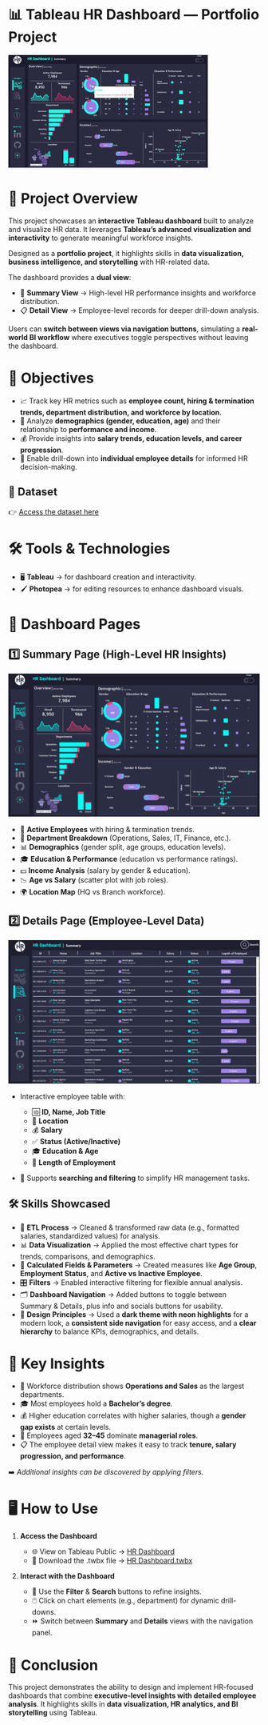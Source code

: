 # 📊 **Tableau HR Dashboard — Portfolio Project**

![alt text](<resources/Dashboard Demo.gif>)

# 📌 **Project Overview**

This project showcases an **interactive Tableau dashboard** built to analyze and visualize HR data. It leverages **Tableau’s advanced visualization and interactivity** to generate meaningful workforce insights.  

Designed as a **portfolio project**, it highlights skills in **data visualization, business intelligence, and storytelling** with HR-related data.  

The dashboard provides a **dual view**:
- 🔎 **Summary View** → High-level HR performance insights and workforce distribution.  
- 📋 **Detail View** → Employee-level records for deeper drill-down analysis.  

Users can **switch between views via navigation buttons**, simulating a **real-world BI workflow** where executives toggle perspectives without leaving the dashboard.  

# 🎯 **Objectives**
- 📈 Track key HR metrics such as **employee count, hiring & termination trends, department distribution, and workforce by location**.  
- 👥 Analyze **demographics (gender, education, age)** and their relationship to **performance and income**.  
- 💰 Provide insights into **salary trends, education levels, and career progression**.  
- 🔎 Enable drill-down into **individual employee details** for informed HR decision-making.  

## 📂 **Dataset**

👉 [Access the dataset here](dataset.csv)

# 🛠️ **Tools & Technologies**
- 🖥️ **Tableau** → for dashboard creation and interactivity.  
- 🖌️ **Photopea** → for editing resources to enhance dashboard visuals.  

# 📑 **Dashboard Pages**

## 1️⃣ **Summary Page (High-Level HR Insights)**

![alt text](<resources/Summary Dashboard.png>)

- 👤 **Active Employees** with hiring & termination trends.  
- 🏢 **Department Breakdown** (Operations, Sales, IT, Finance, etc.).  
- 📊 **Demographics** (gender split, age groups, education levels).  
- 🎓 **Education & Performance** (education vs performance ratings).  
- 💵 **Income Analysis** (salary by gender & education).  
- 📉 **Age vs Salary** (scatter plot with job roles).  
- 🌍 **Location Map** (HQ vs Branch workforce).  

## 2️⃣ **Details Page (Employee-Level Data)**

![alt text](<resources/Details Dashboard.png>)

- Interactive employee table with:  
  - 🆔 **ID, Name, Job Title**  
  - 📍 **Location**  
  - 💰 **Salary**  
  - ✅ **Status (Active/Inactive)**  
  - 🎓 **Education & Age**  
  - 📆 **Length of Employment**  

- 🔎 Supports **searching and filtering** to simplify HR management tasks.  

## 🛠️ **Skills Showcased**

- 🔄 **ETL Process** → Cleaned & transformed raw data (e.g., formatted salaries, standardized values) for analysis.  
- 📊 **Data Visualization** → Applied the most effective chart types for trends, comparisons, and demographics.  
- 🧮 **Calculated Fields & Parameters** → Created measures like **Age Group**, **Employment Status**, and **Active vs Inactive Employee**.  
- 🎛️ **Filters** → Enabled interactive filtering for flexible annual analysis.  
- 🗂️ **Dashboard Navigation** → Added buttons to toggle between Summary & Details, plus info and socials buttons for usability.  
- 🎨 **Design Principles** → Used a **dark theme with neon highlights** for a modern look, a **consistent side navigation** for easy access, and a **clear hierarchy** to balance KPIs, demographics, and details.  

# 🔑 **Key Insights**
- 🏢 Workforce distribution shows **Operations and Sales** as the largest departments.  
- 🎓 Most employees hold a **Bachelor’s degree**.  
- 💰 Higher education correlates with higher salaries, though a **gender gap exists** at certain levels.  
- 👔 Employees aged **32–45** dominate **managerial roles**.  
- 📋 The employee detail view makes it easy to track **tenure, salary progression, and performance**.  

➡️ *Additional insights can be discovered by applying filters.*  

# 🖥️ **How to Use**  

1. **Access the Dashboard**  
   - 🌐 View on Tableau Public → [HR Dashboard](https://public.tableau.com/views/HRPerformanceDashboard_17590246086830/SummaryDashboard?:language=en-US&:sid=&:redirect=auth&:display_count=n&:origin=viz_share_link)  
   - 💾 Download the .twbx file → [HR Dashboard.twbx](<HR Dashboard.twbx>)  

2. **Interact with the Dashboard**  
   - 🔄 Use the **Filter** & **Search** buttons to refine insights.  
   - 🖱️ Click on chart elements (e.g., department) for dynamic drill-downs.  
   - ⏩ Switch between **Summary** and **Details** views with the navigation panel.  

# 📌 **Conclusion**

This project demonstrates the ability to design and implement HR-focused dashboards that combine **executive-level insights with detailed employee analysis**. It highlights skills in **data visualization, HR analytics, and BI storytelling** using Tableau.  
